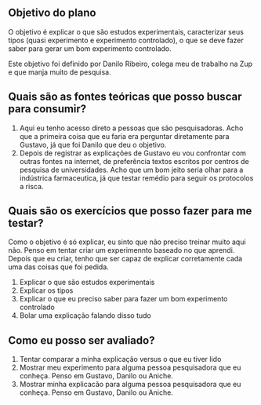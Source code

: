 ## Objetivo do plano

O objetivo é explicar o que são estudos experimentais, caracterizar seus tipos (quasi experimento e experimento controlado), o que se deve fazer saber para gerar um bom  experimento controlado.

Este objetivo foi definido por Danilo Ribeiro, colega meu de trabalho na Zup e que manja muito de pesquisa. 


## Quais são as fontes teóricas que posso buscar para consumir?

1. Aqui eu tenho acesso direto a pessoas que são pesquisadoras. Acho que a primeira coisa que eu faria era perguntar diretamente para Gustavo, já que foi Danilo que deu o objetivo. 
2. Depois de registrar as explicações de Gustavo eu vou confrontar com outras fontes na internet, de preferência textos escritos por centros de pesquisa de universidades. Acho que um bom jeito seria olhar para a indústrica farmaceutica, já que testar remédio para seguir os protocolos a risca. 

## Quais são os exercícios que posso fazer para me testar?

Como o objetivo é só explicar, eu sinto que não preciso treinar muito aqui não. Penso em tentar criar um experimennto baseado no que aprendi. Depois que eu criar, tenho que ser capaz de explicar corretamente cada uma das coisas que foi pedida. 

1. Explicar o que são estudos experimentais
2. Explicar os tipos
3. Explicar o que eu preciso saber para fazer um bom experimento controlado
4. Bolar uma explicação falando disso tudo

## Como eu posso ser avaliado?

1. Tentar comparar a minha explicação versus o que eu tiver lido
2. Mostrar meu experimento para alguma pessoa pesquisadora que eu conheça. Penso em Gustavo, Danilo ou Aniche. 
3. Mostrar minha explicacão para alguma pessoa pesquisadora que eu conheça. Penso em Gustavo, Danilo ou Aniche. 


